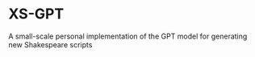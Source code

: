 # XS-GPT
A small-scale personal implementation of the GPT model for generating new Shakespeare scripts
